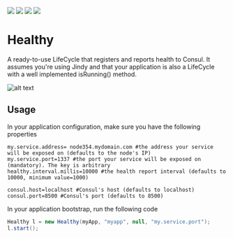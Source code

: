 [![][maven img]][maven]
[![][travis img]][travis]
[![][codecov img]][codecov]
[![][codacy img]][codacy]

# Healthy
A ready-to-use LifeCycle that registers and reports health to Consul. It assumes you're using Jindy and that your application is also a LifeCycle with a well implemented isRunning() method.

![alt text][cardio]  

## Usage
In your application configuration, make sure you have the following properties
```properties
my.service.address= node354.mydomain.com #the address your service will be exposed on (defaults to the node's IP)
my.service.port=1337 #the port your service will be exposed on (mandatory). The key is arbitrary
healthy.interval.millis=10000 #the health report interval (defaults to 10000, minimum value=1000)

consul.host=localhost #Consul's host (defaults to localhost)
consul.port=8500 #Consul's port (defaults to 8500)
```

In your application bootstrap, run the following code
```java
Healthy l = new Healthy(myApp, "myapp", null, "my.service.port");
l.start();
```

[cardio]:https://www.irenical.org/healthy/cardio.png "Sometimes a straight line"

[maven]:http://search.maven.org/#search|gav|1|g:"org.irenical.healthy"%20AND%20a:"healthy"
[maven img]:https://maven-badges.herokuapp.com/maven-central/org.irenical.healthy/healthy/badge.svg

[travis]:https://travis-ci.org/irenical/healthy
[travis img]:https://travis-ci.org/irenical/healthy.svg?branch=master

[codecov]:https://codecov.io/gh/irenical/healthy
[codecov img]:https://codecov.io/gh/irenical/healthy/branch/master/graph/badge.svg

[codacy]:https://www.codacy.com/app/tiagosimao/healthy?utm_source=github.com&amp;utm_medium=referral&amp;utm_content=irenical/healthy&amp;utm_campaign=Badge_Grade
[codacy img]:https://api.codacy.com/project/badge/Grade/5314e5c382804a95bea12bd9a2a8c2da

